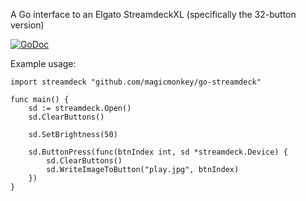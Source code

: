 A Go interface to an Elgato StreamdeckXL (specifically the 32-button version)

[![GoDoc](https://godoc.org/github.com/magicmonkey/go-streamdeck?status.svg)](https://godoc.org/github.com/magicmonkey/go-streamdeck)

Example usage:
```
import streamdeck "github.com/magicmonkey/go-streamdeck"

func main() {
	sd := streamdeck.Open()
	sd.ClearButtons()

	sd.SetBrightness(50)

	sd.ButtonPress(func(btnIndex int, sd *streamdeck.Device) {
		sd.ClearButtons()
		sd.WriteImageToButton("play.jpg", btnIndex)
	})
}
```
